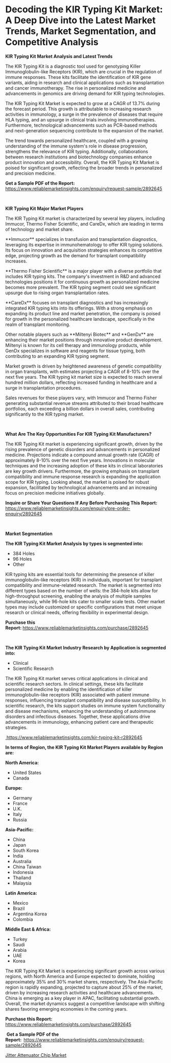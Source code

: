 <p><h1>Decoding the KIR Typing Kit Market: A Deep Dive into the Latest Market Trends, Market Segmentation, and Competitive Analysis</h1></p><p><strong>KIR Typing Kit Market Analysis and Latest Trends</strong></p>
<p><p>The KIR Typing Kit is a diagnostic tool used for genotyping Killer Immunoglobulin-like Receptors (KIR), which are crucial in the regulation of immune responses. These kits facilitate the identification of KIR gene variants, aiding in research and clinical applications such as transplantation and cancer immunotherapy. The rise in personalized medicine and advancements in genomics are driving demand for KIR typing technologies.</p><p>The KIR Typing Kit Market is expected to grow at a CAGR of 13.7% during the forecast period. This growth is attributable to increasing research activities in immunology, a surge in the prevalence of diseases that require HLA typing, and an upsurge in clinical trials involving immunotherapies. Furthermore, technological advancements such as PCR-based methods and next-generation sequencing contribute to the expansion of the market.</p><p>The trend towards personalized healthcare, coupled with a growing understanding of the immune system's role in disease progression, strengthens the relevance of KIR typing. Additionally, collaborations between research institutions and biotechnology companies enhance product innovation and accessibility. Overall, the KIR Typing Kit Market is poised for significant growth, reflecting the broader trends in personalized and precision medicine.</p></p>
<p><strong>Get a Sample PDF of the Report:&nbsp;</strong> <a href="https://www.reliablemarketinsights.com/enquiry/request-sample/2892645?utm_campaign=3017&utm_medium=2&utm_source=Github&utm_content=ia&utm_term=15032025&utm_id=kir-typing-kit">https://www.reliablemarketinsights.com/enquiry/request-sample/2892645</a></p>
<p>&nbsp;</p>
<p><strong>KIR Typing Kit Major Market Players</strong></p>
<p><p>The KIR Typing Kit market is characterized by several key players, including Immucor, Thermo Fisher Scientific, and CareDx, which are leading in terms of technology and market share. </p><p>**Immucor** specializes in transfusion and transplantation diagnostics, leveraging its expertise in immunohematology to offer KIR typing solutions. Its focus on innovation and acquisition strategies enhances its competitive edge, projecting growth as the demand for transplant compatibility increases.</p><p>**Thermo Fisher Scientific** is a major player with a diverse portfolio that includes KIR typing kits. The company's investment in R&D and advanced technologies positions it for continuous growth as personalized medicine becomes more prevalent. The KIR typing segment could see significant upsurge due to rising organ transplantation rates.</p><p>**CareDx** focuses on transplant diagnostics and has increasingly integrated KIR typing kits into its offerings. With a strong emphasis on expanding its product line and market penetration, the company is poised for growth in the personalized healthcare landscape, specifically in the realm of transplant monitoring.</p><p>Other notable players such as **Miltenyi Biotec** and **GenDx** are enhancing their market positions through innovative product development. Miltenyi is known for its cell therapy and immunology products, while GenDx specializes in software and reagents for tissue typing, both contributing to an expanding KIR typing segment.</p><p>Market growth is driven by heightened awareness of genetic compatibility in organ transplants, with estimates projecting a CAGR of 8-10% over the next five years. The KIR typing kit market size is expected to reach several hundred million dollars, reflecting increased funding in healthcare and a surge in transplantation procedures.</p><p>Sales revenues for these players vary, with Immucor and Thermo Fisher generating substantial revenue streams attributed to their broad healthcare portfolios, each exceeding a billion dollars in overall sales, contributing significantly to the KIR typing market.</p></p>
<p>&nbsp;</p>
<p><strong>What Are The Key Opportunities For KIR Typing Kit Manufacturers?</strong></p>
<p><p>The KIR Typing Kit market is experiencing significant growth, driven by the rising prevalence of genetic disorders and advancements in personalized medicine. Projections indicate a compound annual growth rate (CAGR) of approximately 8-10% over the next five years. Innovations in molecular techniques and the increasing adoption of these kits in clinical laboratories are key growth drivers. Furthermore, the growing emphasis on transplant compatibility and immune response research is expanding the application scope for KIR typing. Looking ahead, the market is poised for robust expansion, facilitated by technological advancements and an increasing focus on precision medicine initiatives globally.</p></p>
<p><strong>Inquire or Share Your Questions If Any Before Purchasing This Report:</strong> <a href="https://www.reliablemarketinsights.com/enquiry/pre-order-enquiry/2892645?utm_campaign=3017&utm_medium=2&utm_source=Github&utm_content=ia&utm_term=15032025&utm_id=kir-typing-kit">https://www.reliablemarketinsights.com/enquiry/pre-order-enquiry/2892645</a></p>
<p>&nbsp;</p>
<p><strong>Market Segmentation</strong></p>
<p><strong>The KIR Typing Kit Market Analysis by types is segmented into:</strong></p>
<p><ul><li>384 Holes</li><li>96 Holes</li><li>Other</li></ul></p>
<p><p>KIR typing kits are essential tools for determining the presence of killer immunoglobulin-like receptors (KIR) in individuals, important for transplant compatibility and immune-related research. The market is segmented into different types based on the number of wells: the 384-hole kits allow for high-throughput screening, enabling the analysis of multiple samples simultaneously, while 96-hole kits cater to smaller scale tests. Other market types may include customized or specific configurations that meet unique research or clinical needs, offering flexibility in experimental design.</p></p>
<p><strong>Purchase this Report:&nbsp;</strong><a href="https://www.reliablemarketinsights.com/purchase/2892645?utm_campaign=3017&utm_medium=2&utm_source=Github&utm_content=ia&utm_term=15032025&utm_id=kir-typing-kit">https://www.reliablemarketinsights.com/purchase/2892645</a></p>
<p>&nbsp;</p>
<p><strong>The KIR Typing Kit Market Industry Research by Application is segmented into:</strong></p>
<p><ul><li>Clinical</li><li>Scientific Research</li></ul></p>
<p><p>The KIR Typing Kit market serves critical applications in clinical and scientific research sectors. In clinical settings, these kits facilitate personalized medicine by enabling the identification of killer immunoglobulin-like receptors (KIR) associated with patient immune responses, influencing transplant compatibility and disease susceptibility. In scientific research, the kits support studies on immune system functionality and disease mechanisms, enhancing the understanding of autoimmune disorders and infectious diseases. Together, these applications drive advancements in immunology, enhancing patient care and therapeutic strategies.</p></p>
<p><a href="https://www.reliablemarketinsights.com/kir-typing-kit-r2892645?utm_campaign=3017&utm_medium=2&utm_source=Github&utm_content=ia&utm_term=15032025&utm_id=kir-typing-kit">&nbsp;https://www.reliablemarketinsights.com/kir-typing-kit-r2892645</a></p>
<p><strong>In terms of Region, the KIR Typing Kit Market Players available by Region are:</strong></p>
<p>
    <p> <strong> North America: </strong>
        <ul>
            <li>United States</li>
            <li>Canada</li>
        </ul>
        </p> 
    <p> <strong> Europe: </strong>
        <ul>
            <li>Germany</li>
            <li>France</li>
            <li>U.K.</li>
            <li>Italy</li>
            <li>Russia</li>
        </ul>
        </p> 
    <p> <strong> Asia-Pacific: </strong>
        <ul>
            <li>China</li>
            <li>Japan</li>
            <li>South Korea</li>
            <li>India</li>
            <li>Australia</li>
            <li>China Taiwan</li>
            <li>Indonesia</li>
            <li>Thailand</li>
            <li>Malaysia</li>
        </ul>
        </p> 
    <p> <strong> Latin America: </strong>
        <ul>
            <li>Mexico</li>
            <li>Brazil</li>
            <li>Argentina Korea</li>
            <li>Colombia</li>
        </ul>
        </p> 
    <p> <strong> Middle East & Africa: </strong>
        <ul>
            <li>Turkey</li>
            <li>Saudi</li>
            <li>Arabia</li>
            <li>UAE</li>
            <li>Korea</li>
        </ul>
    </p>
    </p>
<p><p>The KIR Typing Kit Market is experiencing significant growth across various regions, with North America and Europe expected to dominate, holding approximately 35% and 30% market shares, respectively. The Asia-Pacific region is rapidly expanding, projected to capture about 25% of the market, driven by increasing research activities and healthcare advancements. China is emerging as a key player in APAC, facilitating substantial growth. Overall, the market dynamics suggest a competitive landscape with shifting shares favoring emerging economies in the coming years.</p></p>
<p><strong>Purchase this Report: </strong><a href="https://www.reliablemarketinsights.com/purchase/2892645?utm_campaign=3017&utm_medium=2&utm_source=Github&utm_content=ia&utm_term=15032025&utm_id=kir-typing-kit">https://www.reliablemarketinsights.com/purchase/2892645</a></p>
<p>&nbsp;<strong>Get a Sample PDF of the Report:&nbsp;&nbsp;</strong><a href="https://www.reliablemarketinsights.com/enquiry/request-sample/2892645?utm_campaign=3017&utm_medium=2&utm_source=Github&utm_content=ia&utm_term=15032025&utm_id=kir-typing-kit">https://www.reliablemarketinsights.com/enquiry/request-sample/2892645</a></p>
<p><strong></strong></p>
<p><p><a href="https://github.com/mathastilley812967/Market-Research-Report-List-1/blob/main/jitter-attenuator-chip-market.md?utm_campaign=3017&utm_medium=2&utm_source=Github&utm_content=ia&utm_term=15032025&utm_id=kir-typing-kit">Jitter Attenuator Chip Market</a></p></p>